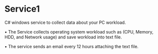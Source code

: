 # Service1
C# windows service to collect data about your PC workload.

  • The Service collects operating system workload such as (CPU, Memory, HDD, and
  Network usage) and save workload into text file.
  
  • The service sends an email every 12 hours attaching the text file.
